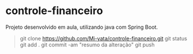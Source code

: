 # controle-financeiro

Projeto desenvolvido em aula, utilizando java com Spring Boot.

>git clone https://github.com/Mi-yata/controle-financeiro.git
>git status
>git add .
>git commit -am "resumo da alteração"
>git push